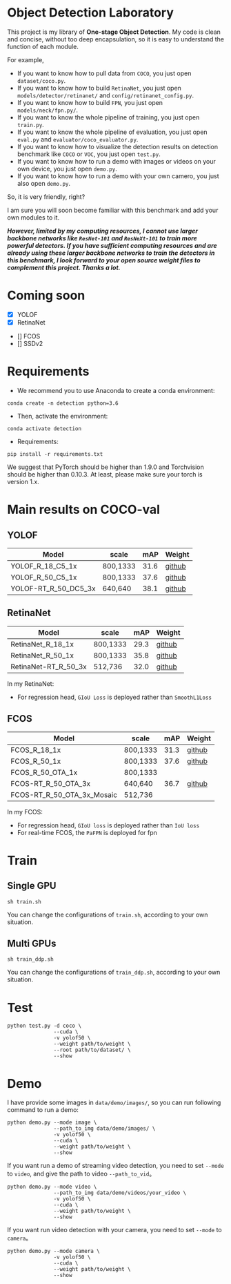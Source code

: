 # Object Detection Laboratory
This project is my library of **One-stage Object Detection**.
My code is clean and concise, without too deep encapsulation, 
so it is easy to understand the function of each module.

For example, 

- If you want to know how to pull data from `COCO`, you just open `dataset/coco.py`.
- If you want to know how to build `RetinaNet`, you just open `models/detector/retinanet/` and `config/retinanet_config.py`.
- If you want to know how to build `FPN`, you just open `models/neck/fpn.py/`.
- If you want to know the whole pipeline of training, you just open `train.py`.
- If you want to know the whole pipeline of evaluation, you just open `eval.py` and `evaluator/coco_evaluator.py`.
- If you want to know how to visualize the detection results on detection benchmark like `COCO` or `VOC`, you just open `test.py`.
- If you want to know how to run a demo with images or videos on your own device, you just open `demo.py`.
- If you want to know how to run a demo with your own camero, you just also open `demo.py`.

So, it is very friendly, right?

I am sure you will soon become familiar with this benchmark and add your own modules to it.

***However, limited by my computing resources, I cannot use larger backbone networks like `ResNet-101` 
and `ResNeXt-101` to train more powerful detectors. If you have sufficient computing resources and are already using these larger backbone 
networks to train the detectors in this benchmark, I look forward to your open source 
weight files to complement this project. Thanks a lot.***

# Coming soon
- [x] YOLOF
- [x] RetinaNet
- [] FCOS
- [] SSDv2


# Requirements
- We recommend you to use Anaconda to create a conda environment:
```Shell
conda create -n detection python=3.6
```

- Then, activate the environment:
```Shell
conda activate detection
```

- Requirements:
```Shell
pip install -r requirements.txt 
```

We suggest that PyTorch should be higher than 1.9.0 and Torchvision should be higher than 0.10.3. 
At least, please make sure your torch is version 1.x.

# Main results on COCO-val
## YOLOF

| Model                          |  scale     |   mAP   | Weight|
|--------------------------------|------------|---------|-------|
| YOLOF_R_18_C5_1x               |  800,1333  |   31.6  | [github](https://github.com/yjh0410/DetLAB/releases/download/object-detection-benchmark-weight/yolof_r18_C5_1x_31.6.pth) |
| YOLOF_R_50_C5_1x               |  800,1333  |   37.6  | [github](https://github.com/yjh0410/DetLAB/releases/download/object-detection-benchmark-weight/yolof_r50_C5_1x_37.6.pth) |
| YOLOF-RT_R_50_DC5_3x           |  640,640   |   38.1  | [github](https://github.com/yjh0410/DetLAB/releases/download/object-detection-benchmark-weight/yolof-rt_r50_DC5_1x_38.1.pth) |

## RetinaNet
| Model                          |  scale     |   mAP   | Weight|
|--------------------------------|------------|---------|-------|
| RetinaNet_R_18_1x              |  800,1333  |   29.3  | [github](https://github.com/yjh0410/DetLAB/releases/download/object-detection-benchmark-weight/retinanet_r18_1x_29.3.pth) |
| RetinaNet_R_50_1x              |  800,1333  |   35.8  | [github](https://github.com/yjh0410/DetLAB/releases/download/object-detection-benchmark-weight/retinanet_r50_1x_35.8.pth) |
| RetinaNet-RT_R_50_3x           |  512,736   |   32.0  | [github](https://github.com/yjh0410/DetLAB/releases/download/object-detection-benchmark-weight/retinanet-rt_r50_3x_32.0.pth) |

In my RetinaNet:
- For regression head, `GIoU Loss` is deployed rather than `SmoothL1Loss`

## FCOS
| Model                          |  scale     |   mAP   | Weight|
|--------------------------------|------------|---------|-------|
| FCOS_R_18_1x                   |  800,1333  |  31.3   | [github](https://github.com/yjh0410/DetLAB/releases/download/object-detection-benchmark-weight/fcos_r18_1x_31.3.pth) |
| FCOS_R_50_1x                   |  800,1333  |  37.6   | [github](https://github.com/yjh0410/DetLAB/releases/download/object-detection-benchmark-weight/fcos_r50_1x_37.6.pth) |
| FCOS_R_50_OTA_1x               |  800,1333  |         |       |
| FCOS-RT_R_50_OTA_3x            |  640,640   |  36.7   | [github](https://github.com/yjh0410/DetLAB/releases/download/object-detection-benchmark-weight/fcos-rt-ota_r50_3x_36.7.pth) |
| FCOS-RT_R_50_OTA_3x_Mosaic     |  512,736   |     |  |

In my FCOS:
- For regression head, `GIoU loss` is deployed rather than `IoU loss`
- For real-time FCOS, the `PaFPN` is deployed for fpn

# Train
## Single GPU
```Shell
sh train.sh
```

You can change the configurations of `train.sh`, according to your own situation.

## Multi GPUs
```Shell
sh train_ddp.sh
```

You can change the configurations of `train_ddp.sh`, according to your own situation.

# Test
```Shell
python test.py -d coco \
               --cuda \
               -v yolof50 \
               --weight path/to/weight \
               --root path/to/dataset/ \
               --show
```

# Demo
I have provide some images in `data/demo/images/`, so you can run following command to run a demo:

```Shell
python demo.py --mode image \
               --path_to_img data/demo/images/ \
               -v yolof50 \
               --cuda \
               --weight path/to/weight \
               --show
```

If you want run a demo of streaming video detection, you need to set `--mode` to `video`, and give the path to video `--path_to_vid`。

```Shell
python demo.py --mode video \
               --path_to_img data/demo/videos/your_video \
               -v yolof50 \
               --cuda \
               --weight path/to/weight \
               --show
```

If you want run video detection with your camera, you need to set `--mode` to `camera`。

```Shell
python demo.py --mode camera \
               -v yolof50 \
               --cuda \
               --weight path/to/weight \
               --show
```
